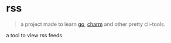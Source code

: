 # rss

>  a project made to learn [go](https://go.dev/), [charm](https://github.com/charmbracelet) and other pretty cli-tools.


a tool to view rss feeds
